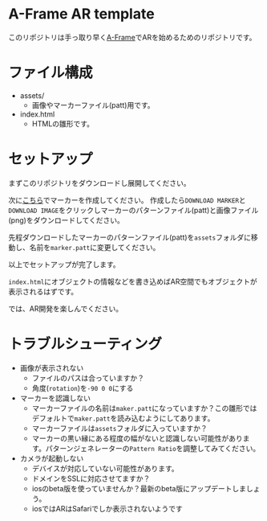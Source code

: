 # A-Frame AR template
このリポジトリは手っ取り早く[A-Frame](https://aframe.io/)でARを始めるためのリポジトリです。

# ファイル構成

- assets/
  - 画像やマーカーファイル(patt)用です。
- index.html
  - HTMLの雛形です。

# セットアップ
まずこのリポジトリをダウンロードし展開してください。

次に[こちら](https://jeromeetienne.github.io/AR.js/three.js/examples/marker-training/examples/generator.html)でマーカーを作成してください。
作成したら`DOWNLOAD MARKER`と`DOWNLOAD IMAGE`をクリックしマーカーのパターンファイル(patt)と画像ファイル(png)をダウンロードしてください。

先程ダウンロードしたマーカーのパターンファイル(patt)を`assets`フォルダに移動し、名前を`marker.patt`に変更してください。

以上でセットアップが完了します。

`index.html`にオブジェクトの情報などを書き込めばAR空間でもオブジェクトが表示されるはずです。

では、AR開発を楽しんでください。

# トラブルシューティング

- 画像が表示されない
  - ファイルのパスは合っていますか？
  - 角度(`rotation`)を`-90 0 0`にする
- マーカーを認識しない
  - マーカーファイルの名前は`maker.patt`になっていますか？この雛形ではデフォルトで`maker.patt`を読み込むようにしてあります。
  - マーカーファイルは`assets`フォルダに入っていますか？
  - マーカーの黒い縁にある程度の幅がないと認識しない可能性があります。パターンジェネレーターの`Pattern Ratio`を調整してみてください。
- カメラが起動しない
  - デバイスが対応していない可能性があります。
  - ドメインをSSLに対応させてますか？
  - iosのbeta版を使っていませんか？最新のbeta版にアップデートしましょう。
  - iosではARはSafariでしか表示されないようです
